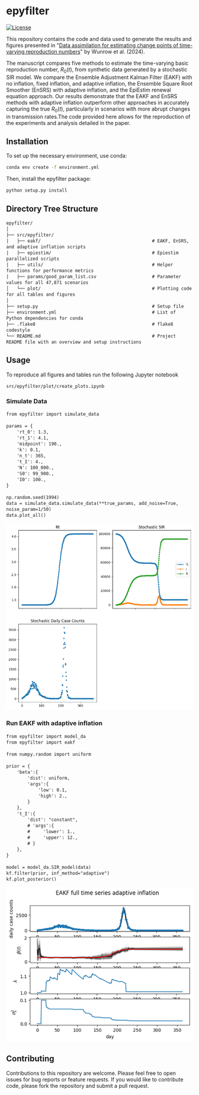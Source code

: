 # epyfilter
[![License](https://img.shields.io/badge/License-MIT-yellow.svg)](https://opensource.org/licenses/MIT)

This repository contains the code and data used to generate the results and figures presented in "[Data assimilation for estimating change points of time-varying reproduction numbers]()" by Wunrow et al. (2024).

The manuscript compares five methods to estimate the time-varying basic reproduction number, $R_0(t)$, from synthetic data generated by a stochastic SIR model. We compare the Ensemble Adjustment Kalman Filter (EAKF) with no inflation, fixed inflation, and adaptive inflation, the Ensemble Square Root Smoother (EnSRS) with adaptive inflation, and the EpiEstim renewal equation approach. Our results demonstrate that the EAKF and EnSRS methods with adaptive inflation outperform other approaches in accurately capturing the true $R_0(t)$, particularly in scenarios with more abrupt changes in transmission rates.The code provided here allows for the reproduction of the experiments and analysis detailed in the paper.


## Installation
To set up the necessary environment, use conda:
```bash
conda env create -f environment.yml
```
Then, install the epyfilter package:

```
python setup.py install
```

## Directory Tree Structure
```
epyfilter/
│
├── src/epyfilter/
|   ├── eakf/                                          # EAKF, EnSRS, and adaptive inflation scripts
|   ├── epiestim/                                      # Epiestim parallelized scripts
|   ├── utils/                                         # Helper functions for performance metrics
|   ├── params/good_param_list.csv                     # Parameter values for all 47,871 scenarios
│   └── plot/                                          # Plotting code for all tables and figures
│
├── setup.py                                           # Setup file
├── environment.yml                                    # List of Python dependencies for conda
├── .flake8                                            # flake8 codestyle
└── README.md                                          # Project README file with an overview and setup instructions
```

## Usage
To reproduce all figures and tables run the following Jupyter notebook
```
src/epyfilter/plot/create_plots.ipynb
```

### Simulate Data
```
from epyfilter import simulate_data

params = {
    'rt_0': 1.3,
    'rt_1': 4.1,
    'midpoint': 190.,
    'k': 0.1,
    'n_t': 365,
    't_I': 4.,
    'N': 100_000.,
    'S0': 99_900.,
    'I0': 100.,
}

np.random.seed(1994)
data = simulate_data.simulate_data(**true_params, add_noise=True, noise_param=1/50)
data.plot_all()
```
![eakf](assets/simulate.png "EAKF")


### Run EAKF with adaptive inflation
```
from epyfilter import model_da
from epyfilter import eakf

from numpy.random import uniform

prior = {
    'beta':{
        'dist': uniform,
        'args':{
            'low': 0.1,
            'high': 2.,
        }
    },
    't_I':{
        'dist': "constant",
        # 'args':{
        #     'lower': 1.,
        #     'upper': 12.,
        # }
    },
}

model = model_da.SIR_model(data)
kf.filter(prior, inf_method="adaptive")
kf.plot_posterior()
```
![eakf](assets/eakf.png "EAKF")

## Contributing
Contributions to this repository are welcome. Please feel free to open issues for bug reports or feature requests. If you would like to contribute code, please fork the repository and submit a pull request.

